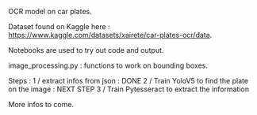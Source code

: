 OCR model on car plates.

Dataset found on Kaggle here : https://www.kaggle.com/datasets/xairete/car-plates-ocr/data.

Notebooks are used to try out code and output.

image_processing.py : functions to work on bounding boxes.

Steps :
1 / extract infos from json : DONE
2 / Train YoloV5 to find the plate on the image : NEXT STEP
3 / Train Pytesseract to extract the information

More infos to come.
